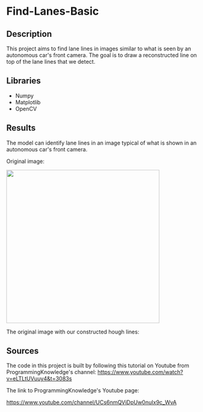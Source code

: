 # Find-Lanes-Basic

## Description
This project aims to find lane lines in images similar to what is seen by an autonomous car's front camera. The goal is to draw a reconstructed line on top of the lane lines that we detect.

## Libraries
* Numpy
* Matplotlib
* OpenCV

## Results

The model can identify lane lines in an image typical of what is shown in an autonomous car's front camera.

Original image:

<img src="https://github.com/rslim087a/road-image/blob/master/test_image.jpg" width="400">

The original image with our constructed hough lines:

## Sources

The code in this project is built by following this tutorial on Youtube from ProgrammingKnowledge's channel:
https://www.youtube.com/watch?v=eLTLtUVuuy4&t=3083s

The link to ProgrammingKnowledge's Youtube page:

https://www.youtube.com/channel/UCs6nmQViDpUw0nuIx9c_WvA
